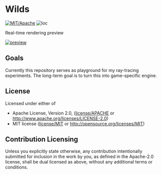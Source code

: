 
# Wilds

<!-- [![crates](https://img.shields.io/crates/v/wilds.svg?style=for-the-badge&label=wilds)](https://crates.io/crates/wilds) -->
<!-- [![docs](https://img.shields.io/badge/docs.rs-wilds-66c2a5?style=for-the-badge&labelColor=555555&logoColor=white)](https://docs.rs/wilds) -->
<!-- [![actions](https://img.shields.io/github/workflow/status/zakarumych/wilds/Rust/master?style=for-the-badge)](https://github.com/zakarumych/wilds/actions?query=workflow%3ARust) -->
[![MIT/Apache](https://img.shields.io/badge/license-MIT%2FApache-blue.svg?style=for-the-badge)](COPYING)
![loc](https://img.shields.io/tokei/lines/github/zakarumych/wilds?style=for-the-badge)

Real-time rendering preview

[![preview](img/preview.gif)](https://twitter.com/i/status/1319639941513662464)

## Goals

Currently this repository serves as playground for my ray-tracing experiments.
The long-term goal is to turn this into game-specific engine.

## License

Licensed under either of

* Apache License, Version 2.0, ([license/APACHE](license/APACHE) or http://www.apache.org/licenses/LICENSE-2.0)
* MIT license ([license/MIT](license/MIT) or http://opensource.org/licenses/MIT)

## Contribution Licensing

Unless you explicitly state otherwise, any contribution intentionally submitted for inclusion in the work by you,
as defined in the Apache-2.0 license, shall be dual licensed as above, without any additional terms or conditions.
